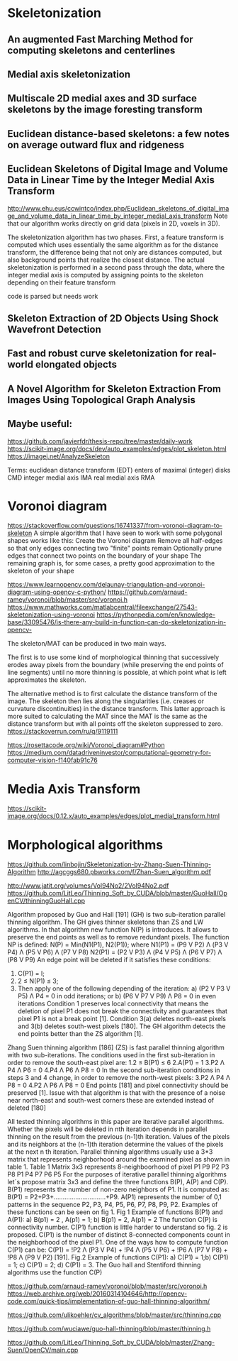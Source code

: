 # Skeletonization

## An augmented Fast Marching Method for computing skeletons and centerlines

## Medial axis skeletonization

## Multiscale 2D medial axes and 3D surface skeletons by the image foresting transform

## Euclidean distance-based skeletons: a few notes on average outward flux and ridgeness

## Euclidean Skeletons of Digital Image and Volume Data in Linear Time by the Integer Medial Axis Transform
http://www.ehu.eus/ccwintco/index.php/Euclidean_skeletons_of_digital_image_and_volume_data_in_linear_time_by_integer_medial_axis_transform
Note that our algorithm works directly on grid data (pixels in 2D, voxels in 3D).

The skeletonization algorithm has two phases. First, a
feature transform is computed which uses essentially the
same algorithm as for the distance transform, the difference
being that not only are distances computed, but also
background points that realize the closest distance. The
actual skeletonization is performed in a second pass
through the data, where the integer medial axis is
computed by assigning points to the skeleton depending
on their feature transform

code is parsed but needs work

## Skeleton Extraction of 2D Objects Using Shock Wavefront Detection

## Fast and robust curve skeletonization for real-world elongated objects

## A Novel Algorithm for Skeleton Extraction From Images Using Topological Graph Analysis

## Maybe useful:
https://github.com/javierfdr/thesis-repo/tree/master/daily-work
https://scikit-image.org/docs/dev/auto_examples/edges/plot_skeleton.html
https://imagej.net/AnalyzeSkeleton

Terms: 
euclidean distance transform (EDT)
enters of maximal (integer) disks CMD
integer medial axis IMA
real medial axis RMA


# Voronoi diagram
https://stackoverflow.com/questions/16741337/from-voronoi-diagram-to-skeleton
A simple algorithm that I have seen to work with some polygonal shapes works like this:
Create the Voronoi diagram
Remove all half-edges so that only edges connecting two "finite" points remain
Optionally prune edges that connect two points on the boundary of your shape
The remaining graph is, for some cases, a pretty good approximation to the skeleton of your shape

https://www.learnopencv.com/delaunay-triangulation-and-voronoi-diagram-using-opencv-c-python/
https://github.com/arnaud-ramey/voronoi/blob/master/src/voronoi.h
https://www.mathworks.com/matlabcentral/fileexchange/27543-skeletonization-using-voronoi
https://pythonpedia.com/en/knowledge-base/33095476/is-there-any-build-in-function-can-do-skeletonization-in-opencv-

The skeleton/MAT can be produced in two main ways.

The first is to use some kind of morphological thinning that successively erodes 
away pixels from the boundary (while preserving the end points of line segments)
 until no more thinning is possible, at which point what is left approximates the skeleton.

The alternative method is to first calculate the distance transform of the image. 
The skeleton then lies along the singularities (i.e. creases or curvature discontinuities) 
in the distance transform. This latter approach is more suited to calculating the MAT 
since the MAT is the same as the distance transform but with all points off the skeleton suppressed to zero.
https://stackoverrun.com/ru/q/9119111


https://rosettacode.org/wiki/Voronoi_diagram#Python
https://medium.com/datadriveninvestor/computational-geometry-for-computer-vision-f140fab91c76
# Media Axis Transform
https://scikit-image.org/docs/0.12.x/auto_examples/edges/plot_medial_transform.html

# Morphological algorithms
https://github.com/linbojin/Skeletonization-by-Zhang-Suen-Thinning-Algorithm
http://agcggs680.pbworks.com/f/Zhan-Suen_algorithm.pdf

http://www.jatit.org/volumes/Vol94No2/2Vol94No2.pdf
https://github.com/LitLeo/Thinning_Soft_by_CUDA/blob/master/GuoHall/OpenCV/thinningGuoHall.cpp


Algorithm proposed by Guo and Hall [191] (GH) is two sub-iteration parallel thinning
algorithm. The GH gives thinner skeletons than ZS and LW algorithms.
In that algorithm new function N(P) is introduces. It allows to preserve the end points as
well as to remove redundant pixels. The function NP is defined:
N(P) = Min(N1(P1), N2(P1)); where
N1(P1) = (P9 V P2) Λ (P3 V P4) Λ (P5 V P6) Λ (P7 V P8)
N2(P1) = (P2 V P3) Λ (P4 V P5) Λ (P6 V P7) Λ (P8 V P9)
An edge point will be deleted if it satisfies these conditions:
1. C(P1) = l;
2. 2 ≤ N(P1) ≤ 3;
3. Then apply one of the following depending of the iteration:
a) (P2 V P3 V P5) Λ P4 = 0 in odd iterations; or
b) (P6 V P7 V P9) Λ P8 = 0 in even iterations
Condition 1 preserves local connectivity that means the deletion of pixel P1 does not
break the connectivity and guarantees that pixel P1 is not a break point [1]. Condition 3(a)
deletes north-east pixels and 3(b) deletes south-west pixels [180]. The GH algorithm detects the
end points better than the ZS algorithm [1].


Zhang Suen thinning algorithm [186] (ZS) is fast parallel thinning algorithm with two
sub-iterations. The conditions used in the first sub-iteration in order to remove the south-east
pixel are:
1.2 ≤ B(P1) ≤ 6
2.A(P1) = 1
3.P2 Λ P4 Λ P6 = 0
4.P4 Λ P6 Λ P8 = 0
In the second sub-iteration conditions in steps 3 and 4 change, in order to remove the
north-west pixels:
3.P2 Λ P4 Λ P8 = 0
4.P2 Λ P6 Λ P8 = 0
End points [181] and pixel connectivity should be preserved [1]. Issue with that algorithm
is that with the presence of a noise near north-east and south-west corners these are extended
instead of deleted [180]


All tested thinning algorithms in this paper are iterative parallel algorithms. Whether the
pixels will be deleted in nth iteration depends in parallel thinning on the result from the previous
(n-1)th iteration. Values of the pixels and its neighbors at the (n-1)th iteration determine the values 
of the pixels at the next n
th iteration. Parallel thinning algorithms usually use a 3*3 matrix that
represents neighborhood around the examined pixel as shown in table 1.
Table 1 Matrix 3x3 represents 8-neighboorhood of pixel P1
P9 P2 P3
P8 P1 P4
P7 P6 P5
For the purposes of iterative parallel thinning algorithms let´s propose matrix 3x3 and
define the three functions B(P), A(P) and C(P).
B(P1) represents the number of non-zero neighbors of P1. It is computed as:
B(P1) = P2+P3+.............................+P9.
A(P1) represents the number of 0,1 patterns in the sequence P2, P3, P4, P5, P6, P7, P8,
P9, P2. Examples of these functions can be seen on fig 1.
Fig 1 Example of functions B(P1) and A(P1): a) B(p1) = 2 , A(p1) = 1; b) B(p1) = 2, A(p1) = 2
The function C(P) is connectivity number. C(P1) function is little harder to understand so
fig. 2 is proposed. C(P1) is the number of distinct 8-connected components count in the
neighborhood of the pixel P1. One of the ways how to compute function C(P1) can be:
C(P1) = !P2 Λ (P3 V P4) + !P4 Λ (P5 V P6) + !P6 Λ (P7 V P8) + !P8 Λ (P9 V P2) [191].
Fig.2 Example of functions C(P1): a) C(P1) = 1;b) C(P1) = 1; c) C(P1) = 2; d) C(P1) = 3.
The Guo hall and Stentiford thinning algorithms use the function C(P)

https://github.com/arnaud-ramey/voronoi/blob/master/src/voronoi.h
https://web.archive.org/web/20160314104646/http://opencv-code.com/quick-tips/implementation-of-guo-hall-thinning-algorithm/

https://github.com/ulikoehler/cv_algorithms/blob/master/src/thinning.cpp

https://github.com/wuciawe/guo-hall-thinning/blob/master/thinning.h


https://github.com/LitLeo/Thinning_Soft_by_CUDA/blob/master/Zhang-Suen/OpenCV/main.cpp
